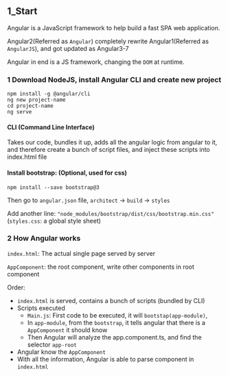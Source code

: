 ## 1_Start

Angular is a JavaScript framework to help build a fast SPA web application.

Angular2(Referred as `Angular`) completely rewrite Angular1(Referred as `AngularJS`), and got updated as Angular3-7

Angular in end is a JS framework, changing the `DOM` at runtime.

### 1 Download NodeJS, install Angular CLI and create new project
```
npm install -g @angular/cli
ng new project-name
cd project-name
ng serve
```

#### CLI (Command Line Interface)
Takes our code, bundles it up, adds all the angular logic from angular to it, and therefore create a bunch of script files, and inject these scripts into index.html file

#### Install bootstrap: (Optional, used for css)
```
npm install --save bootstrap@3
```
Then go to `angular.json` file, `architect` -> `build` -> `styles`

Add another line: `"node_modules/bootstrap/dist/css/bootstrap.min.css"`
(`styles.css`: a global style sheet)

### 2 How Angular works
`index.html`: The actual single page served by server

`AppComponent`: the root component, write other components in root component

Order: 
- `index.html` is served, contains a bunch of scripts (bundled by CLI)
- Scripts executed
	- `Main.js`: First code to be executed, it will `bootstap(app-module)`, 
	- In `app-module`, from the `bootstrap`, it tells angular that there is a `AppComponent` it should know
	- Then Angular will analyze the app.component.ts, and find the selector `app-root`
- Angular know the `AppComponent`
- With all the information, Angular is able to parse component in `index.html`

